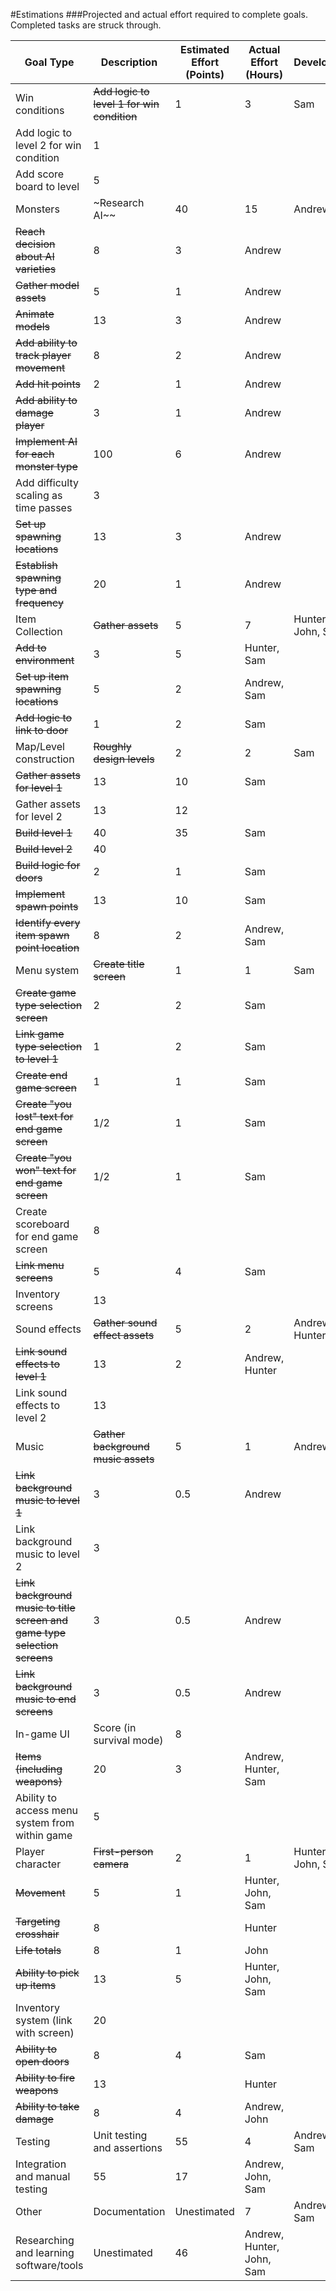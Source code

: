 #Estimations
###Projected and actual effort required to complete goals. Completed tasks are struck through.

Goal Type| Description | Estimated Effort (Points) | Actual Effort (Hours) | Developers
---------|-------------|---------------|-------------|-------------
Win conditions | ~~Add logic to level 1 for win condition~~ | 1 | 3 | Sam
 | Add logic to level 2 for win condition | 1 | |
 | Add score board to level | 5 | |
Monsters | ~Research AI~~ | 40 | 15 | Andrew
 | ~~Reach decision about AI varieties~~ | 8 | 3 | Andrew
 | ~~Gather model assets~~ | 5 | 1 | Andrew 
 | ~~Animate models~~ | 13 | 3 | Andrew
 | ~~Add ability to track player movement~~ | 8 | 2 | Andrew
 | ~~Add hit points~~ | 2 | 1 | Andrew
 | ~~Add ability to damage player~~ | 3 | 1 | Andrew
 | ~~Implement AI for each monster type~~ | 100 | 6 | Andrew
 | Add difficulty scaling as time passes | 3 | |
 | ~~Set up spawning locations~~ | 13 | 3 | Andrew
 | ~~Establish spawning type and frequency~~ | 20 | 1 | Andrew
Item Collection | ~~Gather assets~~ | 5 | 7 | Hunter, John, Sam
 | ~~Add to environment~~ | 3 | 5 | Hunter, Sam
 | ~~Set up item spawning locations~~ | 5 | 2 | Andrew, Sam
 | ~~Add logic to link to door~~ | 1 | 2 | Sam
Map/Level construction | ~~Roughly design levels~~ | 2 | 2 | Sam
 | ~~Gather assets for level 1~~ | 13 | 10 | Sam
 | Gather assets for level 2 | 13 | 12 |
 | ~~Build level 1~~ | 40 | 35 | Sam
 | ~~Build level 2~~ | 40 | |
 | ~~Build logic for doors~~ | 2 | 1 | Sam
 | ~~Implement spawn points~~ | 13 | 10 | Sam
 | ~~Identify every item spawn point location~~ | 8 | 2 | Andrew, Sam
Menu system | ~~Create title screen~~ | 1 | 1 | Sam
 | ~~Create game type selection screen~~ | 2 | 2 | Sam
 | ~~Link game type selection to level 1~~ | 1 | 2 | Sam
 | ~~Create end game screen~~ | 1 | 1 | Sam
 | ~~Create "you lost" text for end game screen~~ | 1/2 | 1 | Sam
 | ~~Create "you won" text for end game screen~~ | 1/2 | 1 | Sam
 | Create scoreboard for end game screen | 8 | |
 | ~~Link menu screens~~ | 5 | 4 | Sam
 | Inventory screens | 13 | |
Sound effects | ~~Gather sound effect assets~~ | 5 | 2 | Andrew, Hunter
 | ~~Link sound effects to level 1~~ | 13 | 2 | Andrew, Hunter
 | Link sound effects to level 2 | 13 | |
Music | ~~Gather background music assets~~ | 5 | 1 | Andrew
 | ~~Link background music to level 1~~ | 3 | 0.5 | Andrew
 | Link background music to level 2 | 3 | |
 | ~~Link background music to title screen and game type selection screens~~ | 3 | 0.5 | Andrew
 | ~~Link background music to end screens~~ | 3 | 0.5 | Andrew
In-game UI | Score (in survival mode) | 8 | |
 | ~~Items (including weapons)~~ | 20 | 3 | Andrew, Hunter, Sam
 | Ability to access menu system from within game | 5 | |
Player character| ~~First-person camera~~ | 2 | 1 | Hunter, John, Sam
 | ~~Movement~~ | 5 | 1 | Hunter, John, Sam
 | ~~Targeting crosshair~~ | 8 | | Hunter
 | ~~Life totals~~ | 8 | 1 | John
 | ~~Ability to pick up items~~ | 13 | 5 | Hunter, John, Sam
 | Inventory system (link with screen) | 20 | |
 | ~~Ability to open doors~~ | 8 | 4 | Sam
 | ~~Ability to fire weapons~~ | 13 | | Hunter
 | ~~Ability to take damage~~ | 8 | 4 | Andrew, John
 Testing | Unit testing and assertions | 55 | 4 | Andrew, Sam
 | Integration and manual testing | 55 | 17 | Andrew, John, Sam
 Other | Documentation | Unestimated | 7 | Andrew, Sam
 | Researching and learning software/tools | Unestimated | 46 | Andrew, Hunter, John, Sam
